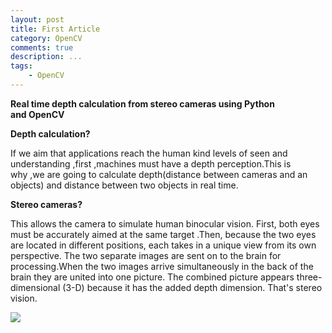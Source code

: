```yaml
---
layout: post
title: First Article
category: OpenCV
comments: true
description: ...
tags:
    - OpenCV
---
```


__**Real time depth calculation from stereo cameras using Python and OpenCV**__

**Depth calculation?**

If we aim that applications reach the human kind levels of seen and understanding ,first ,machines must have a depth perception.This is why ,we are going to calculate depth(distance between cameras and an objects) and distance between two objects in real time.

**Stereo cameras?**

This allows the camera to simulate human binocular vision. First, both eyes must be accurately aimed at the same target .Then, because the two eyes are located in different positions, each takes in a unique view from its own perspective. The two separate images are sent on to the brain for processing.When the two images arrive simultaneously in the back of the brain they are united into one picture. The combined picture appears three-dimensional (3-D) because it has the added depth dimension. That's stereo vision.

![](https://developer.nvidia.com/sites/default/files/akamai/cuda/images/product_logos/OpenCV_Logo_340.jpg)
